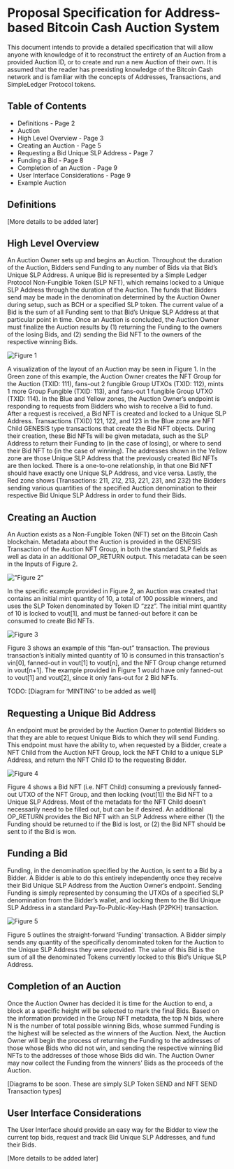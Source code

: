 # Proposal Specification for Address-based Bitcoin Cash Auction System

This document intends to provide a detailed specification that will allow anyone with knowledge of it to reconstruct the entirety of an Auction from a provided Auction ID, or to create and run a new Auction of their own. It is assumed that the reader has preexisting knowledge of the Bitcoin Cash network and is familiar with the concepts of Addresses, Transactions, and SimpleLedger Protocol tokens.

## Table of Contents

- Definitions - Page 2
- Auction
- High Level Overview - Page 3
- Creating an Auction - Page 5
- Requesting a Bid Unique SLP Address - Page 7
- Funding a Bid - Page 8
- Completion of an Auction - Page 9
- User Interface Considerations - Page 9
- Example Auction

## Definitions

[More details to be added later]

## High Level Overview

An Auction Owner sets up and begins an Auction. Throughout the duration of the Auction, Bidders send Funding to any number of Bids via that Bid’s Unique SLP Address. A unique Bid is represented by a Simple Ledger Protocol Non-Fungible Token (SLP NFT), which remains locked to a Unique SLP Address through the duration of the Auction. The funds that Bidders send may be made in the denomination determined by the Auction Owner during setup, such as BCH or a specified SLP token. The current value of a Bid is the sum of all Funding sent to that Bid’s Unique SLP Address at that particular point in time. Once an Auction is concluded, the Auction Owner must finalize the Auction results by (1) returning the Funding to the owners of the losing Bids, and (2) sending the Bid NFT to the owners of the respective winning Bids.

![Figure 1](/images/Auction_Overview.png "Figure 1")

A visualization of the layout of an Auction may be seen in Figure 1. In the Green zone of this example, the Auction Owner creates the NFT Group for the Auction (TXID: 111), fans-out 2 fungible Group UTXOs (TXID: 112), mints 1 more Group Fungible (TXID: 113), and fans-out 1 fungible Group UTXO (TXID: 114). In the Blue and Yellow zones, the Auction Owner’s endpoint is responding to requests from Bidders who wish to receive a Bid to fund. After a request is received, a Bid NFT is created and locked to a Unique SLP Address. Transactions (TXID) 121, 122, and 123 in the Blue zone are NFT Child GENESIS type transactions that create the Bid NFT objects. During their creation, these Bid NFTs will be given metadata, such as the SLP Address to return their Funding to (in the case of losing), or where to send their Bid NFT to (in the case of winning). The addresses shown in the Yellow zone are those Unique SLP Address that the previously created Bid NFTs are then locked. There is a one-to-one relationship, in that one Bid NFT should have exactly one Unique SLP Address, and vice versa. Lastly, the Red zone shows (Transactions: 211, 212, 213, 221, 231, and 232) the Bidders sending various quantities of the specified Auction denomination to their respective Bid Unique SLP Address in order to fund their Bids.

## Creating an Auction

An Auction exists as a Non-Fungible Token (NFT) set on the Bitcoin Cash blockchain. Metadata about the Auction is provided in the GENESIS Transaction of the Auction NFT Group, in both the standard SLP fields as well as data in an additional OP_RETURN output. This metadata can be seen in the Inputs of Figure 2.

!["Figure 2"](images/NFT_Group_GENESIS.png "Figure 2")

In the specific example provided in Figure 2, an Auction was created that contains an initial mint quantity of 10, a total of 100 possible winners, and uses the SLP Token denominated by Token ID “zzz”. The initial mint quantity of 10 is locked to vout[1], and must be fanned-out before it can be consumed to create Bid NFTs.

![Figure 3](images/NFT_Group_SEND.png "Figure 3")

Figure 3 shows an example of this “fan-out” transaction. The previous transaction’s initially minted quantity of 10 is consumed in this transaction's vin[0], fanned-out in vout[1] to vout[n], and the NFT Group change returned in vout[n+1]. The example provided in Figure 1 would have only fanned-out to vout[1] and vout[2], since it only fans-out for 2 Bid NFTs.

TODO: [Diagram for ‘MINTING’ to be added as well]

## Requesting a Unique Bid Address

An endpoint must be provided by the Auction Owner to potential Bidders so that they are able to request Unique Bids to which they will send Funding. This endpoint must have the ability to, when requested by a Bidder, create a NFT Child from the Auction NFT Group, lock the NFT Child to a unique SLP Address, and return the NFT Child ID to the requesting Bidder.

![Figure 4](images/NFT_Child_GENESIS.png "Figure 4")

Figure 4 shows a Bid NFT (i.e. NFT Child) consuming a previously fanned-out UTXO of the NFT Group, and then locking (vout[1]) the Bid NFT to a Unique SLP Address. Most of the metadata for the NFT Child doesn’t necessarily need to be filled out, but can be if desired. An additional OP_RETURN provides the Bid NFT with an SLP Address where either (1) the Funding should be returned to if the Bid is lost, or (2) the Bid NFT should be sent to if the Bid is won.

## Funding a Bid

Funding, in the denomination specified by the Auction, is sent to a Bid by a Bidder. A Bidder is able to do this entirely independently once they receive their Bid Unique SLP Address from the Auction Owner’s endpoint. Sending Funding is simply represented by consuming the UTXOs of a specified SLP denomination from the Bidder’s wallet, and locking them to the Bid Unique SLP Address in a standard Pay-To-Public-Key-Hash (P2PKH) transaction.

![Figure 5](images/TokenType1_SEND.png "Figure 5")

Figure 5 outlines the straight-forward ‘Funding’ transaction. A Bidder simply sends any quantity of the specifically denominated token for the Auction to the Unique SLP Address they were provided. The value of this Bid is the sum of all the denominated Tokens currently locked to this Bid’s Unique SLP Address.

## Completion of an Auction

Once the Auction Owner has decided it is time for the Auction to end, a block at a specific height will be selected to mark the final Bids. Based on the information provided in the Group NFT metadata, the top N bids, where N is the number of total possible winning Bids, whose summed Funding is the highest will be selected as the winners of the Auction. Next, the Auction Owner will begin the process of returning the Funding to the addresses of those whose Bids who did not win, and sending the respective winning Bid NFTs to the addresses of those whose Bids did win. The Auction Owner may now collect the Funding from the winners’ Bids as the proceeds of the Auction.

[Diagrams to be soon. These are simply SLP Token SEND and NFT SEND Transaction types]

## User Interface Considerations

The User Interface should provide an easy way for the Bidder to view the current top bids, request and track Bid Unique SLP Addresses, and fund their Bids.

[More details to be added later]
